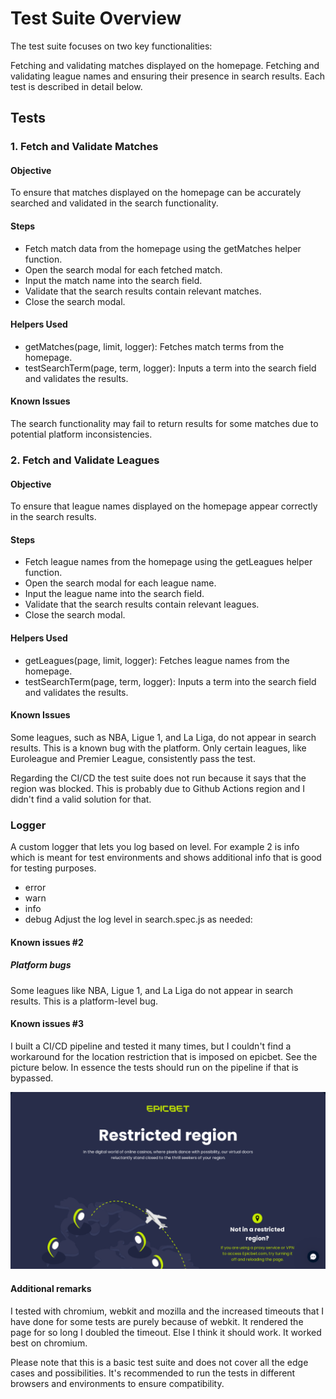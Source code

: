 # Test Suite Overview
The test suite focuses on two key functionalities:

Fetching and validating matches displayed on the homepage.
Fetching and validating league names and ensuring their presence in search results.
Each test is described in detail below.

## Tests
### 1. Fetch and Validate Matches
#### Objective
To ensure that matches displayed on the homepage can be accurately searched and validated in the search functionality.

#### Steps
- Fetch match data from the homepage using the getMatches helper function.
- Open the search modal for each fetched match.
- Input the match name into the search field.
- Validate that the search results contain relevant matches.
- Close the search modal.
#### Helpers Used
- getMatches(page, limit, logger): Fetches match terms from the homepage.
- testSearchTerm(page, term, logger): Inputs a term into the search field and validates the results.
#### Known Issues
The search functionality may fail to return results for some matches due to potential platform inconsistencies.

### 2. Fetch and Validate Leagues
#### Objective
To ensure that league names displayed on the homepage appear correctly in the search results.

#### Steps
- Fetch league names from the homepage using the getLeagues helper function.
- Open the search modal for each league name.
- Input the league name into the search field.
- Validate that the search results contain relevant leagues.
- Close the search modal.
#### Helpers Used
- getLeagues(page, limit, logger): Fetches league names from the homepage.
- testSearchTerm(page, term, logger): Inputs a term into the search field and validates the results.
#### Known Issues
Some leagues, such as NBA, Ligue 1, and La Liga, do not appear in search results. This is a known bug with the platform.
Only certain leagues, like Euroleague and Premier League, consistently pass the test.

Regarding the CI/CD the test suite does not run because it says that the region was blocked. This is probably due to Github Actions region and I didn't find a valid solution for that. 

### Logger
A custom logger that lets you log based on level. For example 2 is info which is meant for test environments and shows additional info that is good for testing purposes.

- error
- warn
- info
- debug
Adjust the log level in search.spec.js as needed:

#### Known issues #2
##### Platform bugs
Some leagues like NBA, Ligue 1, and La Liga do not appear in search results. This is a platform-level bug.


#### Known issues #3 

I built a CI/CD pipeline and tested it many times, but I couldn't find a workaround for the location restriction that is imposed on epicbet. See the picture below. In essence the tests should run on the pipeline if that is bypassed.

![alt text](image.png)



#### Additional remarks

I tested with chromium, webkit and mozilla and the increased timeouts that I have done for some tests are purely because of webkit. It rendered the page for so long I doubled the timeout. Else I think it should work. It worked best on chromium.

Please note that this is a basic test suite and does not cover all the edge cases and possibilities. It's recommended to run the tests in different browsers and environments to ensure compatibility.


